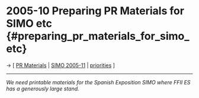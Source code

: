 # 2005-10 Preparing PR Materials for SIMO etc {#preparing_pr_materials_for_simo_etc}

-\> \[ [ PR Materials](PrmatEn "wikilink") \| [ SIMO
2005-11](Simo0511En "wikilink") \| [
priorities](FfiiprojPriorEn "wikilink") \]

------------------------------------------------------------------------

*We need printable materials for the Spanish Exposition SIMO where FFII
ES has a generously large stand.*
